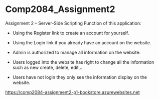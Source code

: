 # Comp2084_Assignment2
Assignment 2 – Server-Side Scripting
Function of this application:

- Using the Register link to create an account for yourself.  

- Using the Login link if you already have an account on the website.

- Admin is authorized to manage all information on the website. 

- Users logged into the website has right to change all the information such as new create, delete, edit,...

- Users have not login they only see the information display on the website.


https://comp2084-assignment2-p1-bookstore.azurewebsites.net
